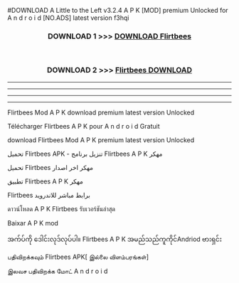 #DOWNLOAD A Little to the Left v3.2.4 A P K [MOD] premium Unlocked for A n d r o i d [NO.ADS] latest version f3hqi 



<div align="center">

<h3>DOWNLOAD 1 >>> <a href="https://downloadmod1.web.app/?judul=Flirtbees ">DOWNLOAD Flirtbees </a></h3><br>

<h3>DOWNLOAD 2 >>> <a href="https://downloadmod1.web.app/?judul=Flirtbees ">Flirtbees  DOWNLOAD </a></h3>

</div>


----------------------------------------------------------

----------------------------------------------------------

----------------------------------------------------------

----------------------------------------------------------


Flirtbees  Mod A P K download premium latest version Unlocked

Télécharger Flirtbees  A P K pour A n d r o i d Gratuit

download Flirtbees  Mod A P K premium latest version Unlocked

تحميل Flirtbees  APK - تنزيل برنامج Flirtbees  A P K مهكر

تحميل Flirtbees  مهكر اخر اصدار

تطبيق Flirtbees  A P K مهكر

Flirtbees  برابط مباشر للاندرويد

ดาวน์โหลด A P K Flirtbees  รับเวอร์ชันล่าสุด

Baixar A P K mod

အက်ပ်ကို ဒေါင်းလုဒ်လုပ်ပါ။ Flirtbees  A P K အမည်သည်ကူကိုင်Andriod ဗားရှင်း

பதிவிறக்கவும் Flirtbees  APK[ இல்லை விளம்பரங்கள்] 
 
இலவச பதிவிறக்க மோட் A n d r o i d



